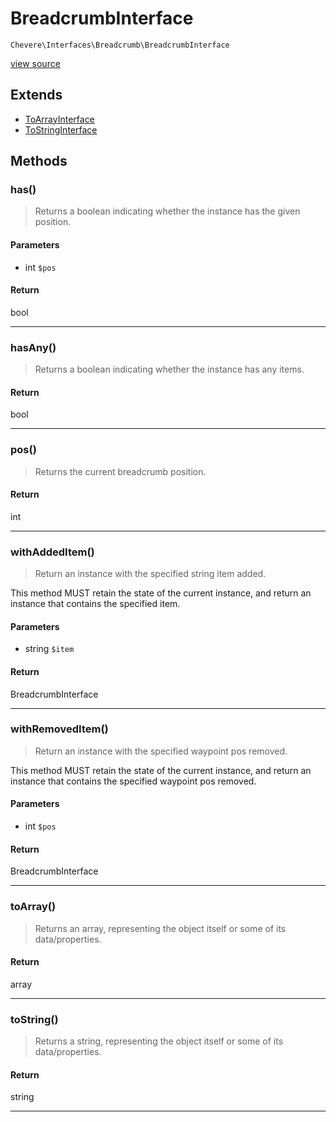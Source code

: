 # BreadcrumbInterface

`Chevere\Interfaces\Breadcrumb\BreadcrumbInterface`

[view source](https://github.com/chevere/chevere/blob/master//home/rodolfo/git/chevere/chevere/interfaces/Breadcrumb/BreadcrumbInterface.php)

## Extends

- [ToArrayInterface]()
- [ToStringInterface]()

## Methods

### has()

> Returns a boolean indicating whether the instance has the given position.

#### Parameters

- int `$pos`

#### Return

bool

---

### hasAny()

> Returns a boolean indicating whether the instance has any items.

#### Return

bool

---

### pos()

> Returns the current breadcrumb position.

#### Return

int

---

### withAddedItem()

> Return an instance with the specified string item added.

This method MUST retain the state of the current instance, and return
an instance that contains the specified item.

#### Parameters

- string `$item`

#### Return

BreadcrumbInterface

---

### withRemovedItem()

> Return an instance with the specified waypoint pos removed.

This method MUST retain the state of the current instance, and return
an instance that contains the specified waypoint pos removed.

#### Parameters

- int `$pos`

#### Return

BreadcrumbInterface

---

### toArray()

> Returns an array, representing the object itself or some of its data/properties.

#### Return

array

---

### toString()

> Returns a string, representing the object itself or some of its data/properties.

#### Return

string

---


